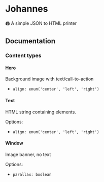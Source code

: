 # Johannes

🖨 A simple JSON to HTML printer


## Documentation

### Content types

#### Hero

Background image with text/call-to-action

- `align: enum('center', 'left', 'right')`

#### Text

HTML string containing elements.

Options:

- `align: enum('center', 'left', 'right')`

#### Window

Image banner, no text

Options:

- `parallax: boolean`